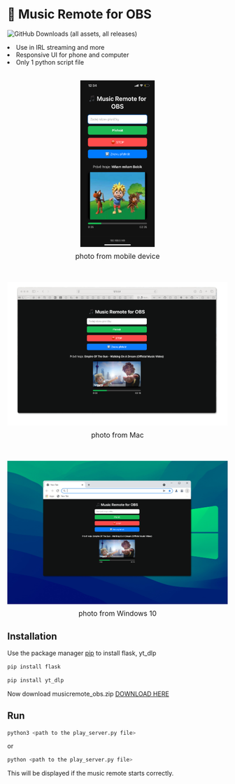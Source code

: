 # 🎵 Music Remote for OBS
![GitHub Downloads (all assets, all releases)](https://img.shields.io/github/downloads/mongomangoCZcz/Music-Remote-for-OBS/total)

<li>Use in IRL streaming and more</li>
<li>Responsive UI for phone and computer</li>
<li>Only 1 python script file</li><br>
<div style="text-align: center; margin-top: 1rem;">
<img src="Images/IMG_1803.png" style="height:380px; width: 170px;">
<p style="margin-top: 0.5rem; font-size: 1rem;">photo from mobile device</p></div><br>
<div style="text-align: center; margin-top: 1rem;">
<img src="Images/Mac-photo.png" style="">
<p style="margin-top: 0.5rem; font-size: 1rem; text-align: center;">photo from Mac</p></div><br>
<div style="text-align: center; margin-top: 1rem;">
<img src="Images/windows-photo.png">
<p style="margin-top: 0.5rem; font-size: 1rem; text-align: center;">photo from Windows 10</p></div>


## Installation

Use the package manager [pip](https://pip.pypa.io/en/stable/) to install flask, yt_dlp

```bash
pip install flask
```

```bash
pip install yt_dlp
```

Now download musicremote_obs.zip [DOWNLOAD HERE](https://github.com/mongomangoCZcz/Music-Remote-for-OBS/releases/tag/current)

## Run

```bash
python3 <path to the play_server.py file>
```

or

```bash
python <path to the play_server.py file>
```

This will be displayed if the music remote starts correctly.
